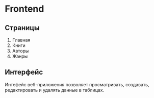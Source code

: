 # Frontend

## Страницы
1. Главная
2. Книги
3. Авторы
4. Жанры

## Интерфейс

Интефейс веб-приложения позволяет просматривать, создавать, редактировать и удалять данные в таблицах.